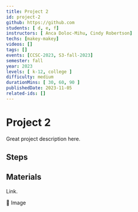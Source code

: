 ```yaml
---
title: Project 2
id: project-2
github: https://github.com
students: [ d, e, f]
instructors: [ Anca Doloc-Mihu, Cindy Robertson]
techs: [makey-makey]
videos: []
tags: []
events: [CCSC-2023, S3-fall-2023]
semester: fall
year: 2023
levels: [ k-12, college ] 
difficulty: medium
durationMins: [ 30, 60, 90 ]
publishedDate: 2023-11-05
related-ids: []
---
```


# Project 2

Great project description here.

## Steps

## Materials

Link.

👀 Image
